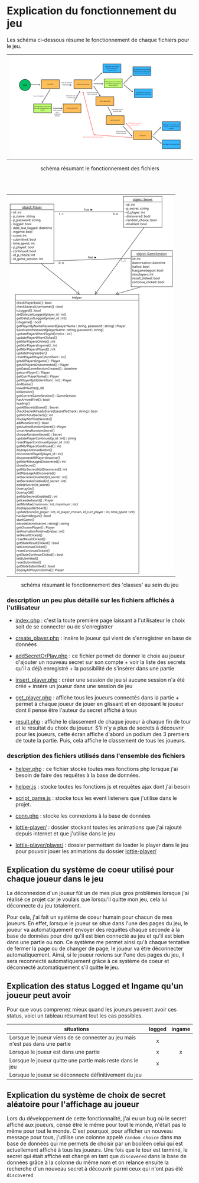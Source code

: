 # Explication du fonctionnement du jeu
Les schéma ci-dessous résume le fonctionnement de chaque fichiers pour le jeu.
<table><tr><td>
    <img src='../images/schema_summary_front.png' alt="schéma qui résume le fonctionnement des fichiers">
</td></tr></table>

<p align="center">schéma résumant le fonctionnement des fichiers</p>

<br>
<br>

<table><tr><td>
    <img src="../images/second_schema.png" alt="schéma qui résume le fonctionnement des 'classes' au sein du jeu">
</td></tr></table>

<p align="center">schéma résumant le fonctionnement des 'classes' au sein du jeu</p>

### description un peu plus détaillé sur les fichiers affichés à l'utilisateur

- [index.php](../php/index.php) : c'est la toute première page laissant à l'utilisateur le choix soit de se connecter ou de s'enregistrer

- [create_player.php](../php/create_player.php) : insère le joueur qui vient de s'enregistrer en base de données

- [addSecretOrPlay.php](../php/addSecretOrPlay.php) : ce fichier permet de donner le choix au joueur d'ajouter un nouveau secret sur son compte + voir la liste des secrets qu'il a déjà enregistré + la possibilité de s'insèrer dans une partie

- [insert_player.php](../php/insert_player.php) : créer une session de jeu si aucune session n'a été créé + insère un joueur dans une session de jeu

- [get_player.php](../php/get_player.php) : affiche tous les joueurs connectés dans la partie + permet à chaque joueur de jouer en glissant et en déposant le joueur dont il pense être l'auteur du secret affiché à tous

- [result.php](../php/result.php) : affiche le classement de chaque joueur à chaque fin de tour et le résultat du choix du joueur. S'il n'y a plus de secrets à découvrir pour les joueurs, cette écran affiche d'abord un podium des 3 premiers de toute la partie. Puis, cela affiche le classement de tous les joueurs.

### description des fichiers utilisés dans l'ensemble des fichiers 
- [helper.php](../php/helper.php) : ce fichier stocke toutes mes fonctions php lorsque j'ai besoin de faire des requêtes à la base de données.

- [helper.js](../js/helper.js) : stocke toutes les fonctions js et requêtes ajax dont j'ai besoin

- [script_game.js](../js/script_game.js) : stocke tous les event listeners que j'utilise dans le projet.

- [conn.php](../php/conn.php) : stocke les connexions à la base de données

- [lottie-player/](../lottie-player/) : dossier stockant toutes les animations que j'ai rajouté depuis internet et que j'utilise dans le jeu

- [lottie-player/player/](../lottie-player/player/) : dossier permettant de loader le player dans le jeu pour pouvoir jouer les animations du dossier [lottie-player/](../lottie-player/)

## Explication du système de coeur utilisé pour chaque joueur dans le jeu
La déconnexion d'un joueur fût un de mes plus gros problèmes lorsque j'ai réalisé ce projet car je voulais que lorsqu'il quitte mon jeu, cela lui déconnecte du jeu totalement.

Pour cela, j'ai fait un système de coeur humain pour chacun de mes joueurs. En effet, lorsque le joueur se situe dans l'une des pages du jeu, le joueur va automatiquement envoyer des requêtes chaque seconde à la base de données pour dire qu'il est bien connecté au jeu et qu'il est bien dans une partie ou non. Ce système me permet ainsi qu'à chaque tentative de fermer la page ou de changer de page, le joueur va être déconnecter automatiquement. Ainsi, si le joueur reviens sur l'une des pages du jeu, il sera reconnecté automatiquement grâce à ce système de coeur et déconnecté automatiquement s'il quitte le jeu.

## Explication des status Logged et Ingame qu'un joueur peut avoir
Pour que vous comprenez mieux quand les joueurs peuvent avoir ces status, voici un tableau résumant tout les cas possibles.

| situations | logged | ingame |
|---|:---:|:---:|
| Lorsque le joueur viens de se connecter au jeu mais n'est pas dans une partie | x |  |
| Lorsque le joueur est dans une partie | x | x |
| Lorsque le joueur quitte une partie mais reste dans le jeu | x |  |
| Lorsque le joueur se déconnecte définitivement du jeu |  |  |


## Explication du système de choix de secret aléatoire pour l'affichage au joueur
Lors du développement de cette fonctionnalité, j'ai eu un bug où le secret affiché aux joueurs, censé être le même pour tout le monde, n'était pas le même pour tout le monde. C'est pourquoi, pour afficher un nouveau message pour tous, j'utilise une colonne appelé `random_choice` dans ma base de données qui me permets de choisir par un booléen celui qui est actuellement affiché à tous les joueurs. Une fois que le tour est terminé, le secret qui était affiché est changé en tant que `discovered` dans la base de données grâce à la colonne du même nom et on relance ensuite la recherche d'un nouveau secret à découvrir parmi ceux qui n'ont pas été `discovered`